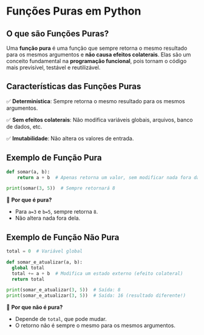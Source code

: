 # Funções Puras em Python

## O que são Funções Puras?

Uma **função pura** é uma função que sempre retorna o mesmo resultado para os mesmos argumentos e **não causa efeitos colaterais**. Elas são um conceito fundamental na **programação funcional**, pois tornam o código mais previsível, testável e reutilizável.


## Características das Funções Puras

✅ **Determinística**: Sempre retorna o mesmo resultado para os mesmos argumentos.

✅ **Sem efeitos colaterais**: Não modifica variáveis globais, arquivos, banco de dados, etc.

✅ **Imutabilidade**: Não altera os valores de entrada.


## Exemplo de Função Pura
```python
def somar(a, b):
    return a + b  # Apenas retorna um valor, sem modificar nada fora da função

print(somar(3, 5))  # Sempre retornará 8
```
📌 **Por que é pura?**  
- Para `a=3` e `b=5`, sempre retorna `8`.  
- Não altera nada fora dela.


## Exemplo de Função **Não Pura**
```python
total = 0  # Variável global

def somar_e_atualizar(a, b):
  global total
  total += a + b  # Modifica um estado externo (efeito colateral)
  return total

print(somar_e_atualizar(3, 5))  # Saída: 8
print(somar_e_atualizar(3, 5))  # Saída: 16 (resultado diferente!)
```
📌 **Por que não é pura?**  
- Depende de `total`, que pode mudar.
- O retorno não é sempre o mesmo para os mesmos argumentos.




